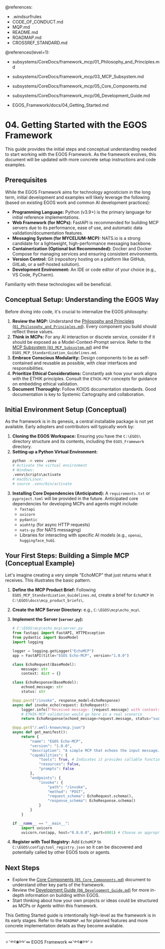 @references:
- .windsurfrules
- CODE_OF_CONDUCT.md
- MQP.md
- README.md
- ROADMAP.md
- CROSSREF_STANDARD.md

@references(level=1):
  - subsystems/CoreDocs/framework_mcp/01_Philosophy_and_Principles.md
  - subsystems/CoreDocs/framework_mcp/03_MCP_Subsystem.md
  - subsystems/CoreDocs/framework_mcp/05_Core_Components.md
  - subsystems/CoreDocs/framework_mcp/06_Development_Guide.md





  - EGOS_Framework/docs/04_Getting_Started.md

# 04. Getting Started with the EGOS Framework

This guide provides the initial steps and conceptual understanding needed to start working with the EGOS Framework. As the framework evolves, this document will be updated with more concrete setup instructions and code examples.

## Prerequisites

While the EGOS Framework aims for technology agnosticism in the long term, initial development and examples will likely leverage the following (based on existing EGOS work and common AI development practices):

-   **Programming Language:** Python (v3.9+) is the primary language for initial reference implementations.
-   **Web Framework (for MCPs):** FastAPI is recommended for building MCP servers due to its performance, ease of use, and automatic data validation/documentation features.
-   **Messaging System (for MYCELIUM-MCP):** NATS.io is a strong candidate for a lightweight, high-performance messaging backbone.
-   **Containerization (Optional but Recommended):** Docker and Docker Compose for managing services and ensuring consistent environments.
-   **Version Control:** Git (repository hosting on a platform like GitHub, GitLab, or a self-hosted solution).
-   **Development Environment:** An IDE or code editor of your choice (e.g., VS Code, PyCharm).

Familiarity with these technologies will be beneficial.

## Conceptual Setup: Understanding the EGOS Way

Before diving into code, it's crucial to internalize the EGOS philosophy:

1.  **Review the MQP:** Understand the [Philosophy and Principles (`01_Philosophy_and_Principles.md`)](01_Philosophy_and_Principles.md). Every component you build should reflect these values.
2.  **Think in MCPs:** For any AI interaction or discrete service, consider if it should be exposed as a Model-Context-Prompt service. Refer to the [MCP Subsystem (`03_MCP_Subsystem.md`)](03_MCP_Subsystem.md) and the `EGOS_MCP_Standardization_Guidelines.md`.
3.  **Embrace Conscious Modularity:** Design components to be as self-contained and reusable as possible, with clear interfaces and responsibilities.
4.  **Prioritize Ethical Considerations:** Constantly ask how your work aligns with the ETHIK principles. Consult the `ETHIK-MCP` concepts for guidance on embedding ethical validation.
5.  **Document Thoroughly:** Follow KOIOS documentation standards. Good documentation is key to Systemic Cartography and collaboration.

## Initial Environment Setup (Conceptual)

As the framework is in its genesis, a central installable package is not yet available. Early adopters and contributors will typically work by:

1.  **Cloning the EGOS Workspace:** Ensuring you have the `C:\EGOS\` directory structure and its contents, including the `EGOS_Framework` directory.
2.  **Setting up a Python Virtual Environment:**
    ```bash
    python -m venv .venv
    # Activate the virtual environment
    # Windows:
    .venv\Scripts\activate
    # macOS/Linux:
    # source .venv/bin/activate
    ```
3.  **Installing Core Dependencies (Anticipated):**
    A `requirements.txt` or `pyproject.toml` will be provided in the future. Anticipated core dependencies for developing MCPs and agents might include:
    -   `fastapi`
    -   `uvicorn`
    -   `pydantic`
    -   `aiohttp` (for async HTTP requests)
    -   `nats-py` (for NATS messaging)
    -   Libraries for interacting with specific AI models (e.g., `openai`, `huggingface_hub`).

## Your First Steps: Building a Simple MCP (Conceptual Example)

Let's imagine creating a very simple "EchoMCP" that just returns what it receives. This illustrates the basic pattern.

1.  **Define the MCP Product Brief:** Following `EGOS_MCP_Standardization_Guidelines.md`, create a brief for `EchoMCP` in `C:\EGOS\docs\mcp_product_briefs\`.
2.  **Create the MCP Server Directory:** e.g., `C:\EGOS\mcp\echo_mcp\`
3.  **Implement the Server (`server.py`):**

    ```python
    # C:\EGOS\mcp\echo_mcp\server.py
    from fastapi import FastAPI, HTTPException
    from pydantic import BaseModel
    import logging

    logger = logging.getLogger("EchoMCP")
    app = FastAPI(title="EGOS Echo-MCP", version="1.0.0")

    class EchoRequest(BaseModel):
        message: str
        context: dict = {}

    class EchoResponse(BaseModel):
        echoed_message: str
        status: str

    @app.post("/invoke", response_model=EchoResponse)
    async def invoke_echo(request: EchoRequest):
        logger.info(f"Received message: {request.message} with context: {request.context}")
        # ETHIK-MCP validation would go here in a real scenario
        return EchoResponse(echoed_message=request.message, status="success")

    @app.get("/.well-known/mcp.json")
    async def get_manifest():
        return {
            "name": "EGOS Echo-MCP",
            "version": "1.0.0",
            "description": "A simple MCP that echoes the input message.",
            "capabilities": {
                "tools": True, # Indicates it provides callable functions
                "resources": False,
                "prompts": False
            },
            "endpoints": {
                "invoke": {
                    "path": "/invoke",
                    "method": "POST",
                    "request_schema": EchoRequest.schema(),
                    "response_schema": EchoResponse.schema()
                }
            }
        }

    if __name__ == "__main__":
        import uvicorn
        uvicorn.run(app, host="0.0.0.0", port=8001) # Choose an appropriate port
    ```

4.  **Register with Tool Registry:** Add `EchoMCP` to `C:\EGOS\config\tool_registry.json` so it can be discovered and potentially called by other EGOS tools or agents.

## Next Steps

-   Explore the [Core Components (`05_Core_Components.md`)](05_Core_Components.md) document to understand other key parts of the framework.
-   Review the [Development Guide (`06_Development_Guide.md`)](06_Development_Guide.md) for more in-depth information on building within EGOS.
-   Start thinking about how your own projects or ideas could be structured as MCPs or Agents within this framework.

This Getting Started guide is intentionally high-level as the framework is in its early stages. Refer to the `ROADMAP.md` for planned features and more concrete implementation details as they become available.

---
✧༺❀༻∞ EGOS Framework ∞༺❀༻✧